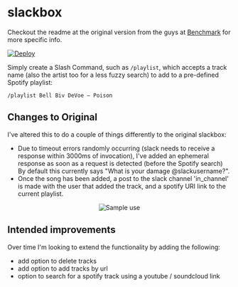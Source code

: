 # slackbox
Checkout the readme at the original version from the guys at [Benchmark](https://github.com/benchmarkstudios/slackbox) for more specific info.

[![Deploy](https://www.herokucdn.com/deploy/button.png)](https://heroku.com/deploy)

Simply create a Slash Command, such as `/playlist`, which accepts a track name (also the artist too for a less fuzzy search) to add to a pre-defined Spotify playlist:

    /playlist Bell Biv DeVoe – Poison

## Changes to Original

I've altered this to do a couple of things differently to the original slackbox:
 - Due to timeout errors randomly occurring (slack needs to receive a response within 3000ms of invocation), I've added an ephemeral response as soon as a request is detected (before the Spotify search) By default this currently says "What is your damage @slackusername?". 
 - Once the song has been added, a post to the slack channel 'in_channel' is made with the user that added the track, and a spotify URI link to the current playlist. 
 
 <p align="center">
  <img src="http://puu.sh/v1VIM/0fa902a8e7.png" alt="Sample use"/>
</p>

## Intended improvements
Over time I'm looking to extend the functionality by adding the following:
 - add option to delete tracks
 - add option to add tracks by url 
 - option to search for a spotify track using a youtube / soundcloud link 

